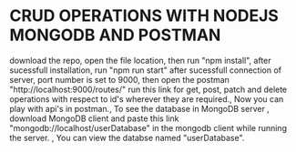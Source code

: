 # CRUD OPERATIONS WITH NODEJS MONGODB AND POSTMAN
download the repo, 
open the file location, 
then run "npm install",
after sucessfull installation, 
run  "npm run start" after sucessfull connection of server,
port number is set to 9000,
then open the postman "http://localhost:9000/routes/" run this link for get, post, patch and delete operations with respect to id's wherever they are required., 
Now you can play with api's in postman., 
To see the database in MongoDB server ,
download MongoDB client and paste this link "mongodb://localhost/userDatabase" in the mongodb client while running the server. ,
You can view the databse named "userDatabase".
